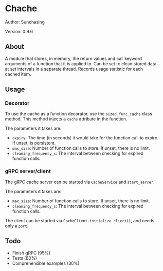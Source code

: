 # Chache

Author: Sunchasing

Version: 0.9.6

## About

A module that stores, in memory, the return values and call keyword arguments of a function that it is applied to.
Can be set to clean stored data at set intervals in a separate thread.
Records usage statistic for each cached item.

## Usage

### Decorator

To use the cache as a function decorator, use the
`sized_func_cache` class method. This method injects a `cache` attribute in the function.

The parameters it takes are:
- `expiry`: The time (in seconds) it would take for the function call to expire. If unset, is persistent.
- `max_size`: Number of function calls to store. If unset, there is no limit.
- `cleaning_frequency_s`: The interval between checking for expired function calls.

### gRPC server/client

The gRPC cache server can be started via `CacheService` and `start_server`.

The parameters it takes are:
- `max_size`: Number of function calls to store. If unset, there is no limit.
- `cleaning_frequency_s`: The interval between checking for expired function calls.

The client can be started via `CacheClient.initialize_client()`, and needs only a `port`.



## Todo

- Finish gRPC (95%)
- Tests (80%)
- Comprehensible examples (30%)